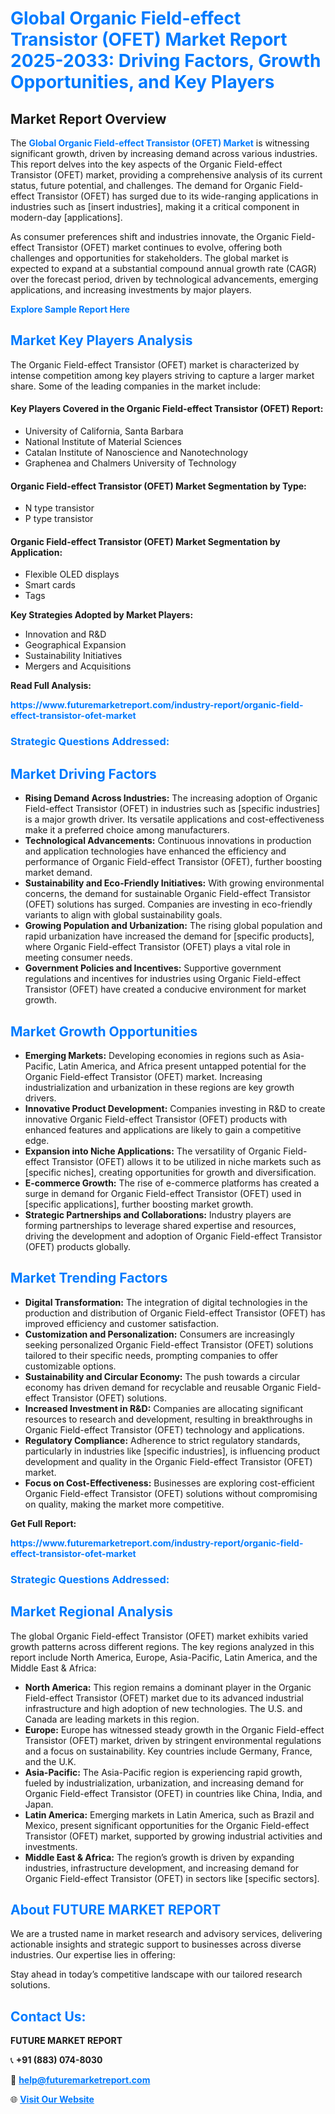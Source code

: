 <h1 style="color: #007BFF;">Global Organic Field-effect Transistor (OFET) Market Report 2025-2033: Driving Factors, Growth Opportunities, and Key Players</h1>

<section id="overview">
<h2>Market Report Overview</h2>
<p>The <a href="https://www.futuremarketreport.com/industry-report/organic-field-effect-transistor-ofet-market" style="color: #007BFF; text-decoration: none;"><strong>Global Organic Field-effect Transistor (OFET) Market</strong></a> is witnessing significant growth, driven by increasing demand across various industries. This report delves into the key aspects of the Organic Field-effect Transistor (OFET) market, providing a comprehensive analysis of its current status, future potential, and challenges. The demand for Organic Field-effect Transistor (OFET) has surged due to its wide-ranging applications in industries such as [insert industries], making it a critical component in modern-day [applications].</p>
<p>As consumer preferences shift and industries innovate, the Organic Field-effect Transistor (OFET) market continues to evolve, offering both challenges and opportunities for stakeholders. The global market is expected to expand at a substantial compound annual growth rate (CAGR) over the forecast period, driven by technological advancements, emerging applications, and increasing investments by major players.</p>
</section>

<section id="overview">
<p><a href="https://www.futuremarketreport.com/request-sample/reportId=76448" style="color: #007BFF; text-decoration: none;"><strong>Explore Sample Report Here</strong></a></p>
</section>

<section id="key-players">
<h2 style="color: #007BFF;">Market Key Players Analysis</h2>
<p>The Organic Field-effect Transistor (OFET) market is characterized by intense competition among key players striving to capture a larger market share. Some of the leading companies in the market include:</p>
<h4>Key Players Covered in the Organic Field-effect Transistor (OFET) Report:</h4>
<ul><li>University of California, Santa Barbara</li><li>National Institute of Material Sciences</li><li>Catalan Institute of Nanoscience and Nanotechnology</li><li>Graphenea and Chalmers University of Technology</li></ul>
<h4>Organic Field-effect Transistor (OFET) Market Segmentation by Type:</h4>
<ul><li>N type transistor</li><li>P type transistor</li></ul>

<h4>Organic Field-effect Transistor (OFET) Market Segmentation by Application:</h4>
<ul><li>Flexible OLED displays</li><li>Smart cards</li><li>Tags</li></ul>
<p><strong>Key Strategies Adopted by Market Players:</strong></p>
<ul>
<li>Innovation and R&D</li>
<li>Geographical Expansion</li>
<li>Sustainability Initiatives</li>
<li>Mergers and Acquisitions</li>
</ul>
</section>

<section>
<p><strong>Read Full Analysis: </strong></p><a href="https://www.futuremarketreport.com/industry-report/organic-field-effect-transistor-ofet-market" style="color: #007BFF; text-decoration: none;"><strong>https://www.futuremarketreport.com/industry-report/organic-field-effect-transistor-ofet-market</strong></a>
<h3 style="color: #007BFF;">Strategic Questions Addressed:</h3>
</section>

<section id="driving-factors">
<h2 style="color: #007BFF;">Market Driving Factors</h2>
<ul>
<li><strong>Rising Demand Across Industries:</strong> The increasing adoption of Organic Field-effect Transistor (OFET) in industries such as [specific industries] is a major growth driver. Its versatile applications and cost-effectiveness make it a preferred choice among manufacturers.</li>
<li><strong>Technological Advancements:</strong> Continuous innovations in production and application technologies have enhanced the efficiency and performance of Organic Field-effect Transistor (OFET), further boosting market demand.</li>
<li><strong>Sustainability and Eco-Friendly Initiatives:</strong> With growing environmental concerns, the demand for sustainable Organic Field-effect Transistor (OFET) solutions has surged. Companies are investing in eco-friendly variants to align with global sustainability goals.</li>
<li><strong>Growing Population and Urbanization:</strong> The rising global population and rapid urbanization have increased the demand for [specific products], where Organic Field-effect Transistor (OFET) plays a vital role in meeting consumer needs.</li>
<li><strong>Government Policies and Incentives:</strong> Supportive government regulations and incentives for industries using Organic Field-effect Transistor (OFET) have created a conducive environment for market growth.</li>
</ul>
</section>

<section id="growth-opportunities">
<h2 style="color: #007BFF;">Market Growth Opportunities</h2>
<ul>
<li><strong>Emerging Markets:</strong> Developing economies in regions such as Asia-Pacific, Latin America, and Africa present untapped potential for the Organic Field-effect Transistor (OFET) market. Increasing industrialization and urbanization in these regions are key growth drivers.</li>
<li><strong>Innovative Product Development:</strong> Companies investing in R&D to create innovative Organic Field-effect Transistor (OFET) products with enhanced features and applications are likely to gain a competitive edge.</li>
<li><strong>Expansion into Niche Applications:</strong> The versatility of Organic Field-effect Transistor (OFET) allows it to be utilized in niche markets such as [specific niches], creating opportunities for growth and diversification.</li>
<li><strong>E-commerce Growth:</strong> The rise of e-commerce platforms has created a surge in demand for Organic Field-effect Transistor (OFET) used in [specific applications], further boosting market growth.</li>
<li><strong>Strategic Partnerships and Collaborations:</strong> Industry players are forming partnerships to leverage shared expertise and resources, driving the development and adoption of Organic Field-effect Transistor (OFET) products globally.</li>
</ul>
</section>

<section id="trending-factors">
<h2 style="color: #007BFF;">Market Trending Factors</h2>
<ul>
<li><strong>Digital Transformation:</strong> The integration of digital technologies in the production and distribution of Organic Field-effect Transistor (OFET) has improved efficiency and customer satisfaction.</li>
<li><strong>Customization and Personalization:</strong> Consumers are increasingly seeking personalized Organic Field-effect Transistor (OFET) solutions tailored to their specific needs, prompting companies to offer customizable options.</li>
<li><strong>Sustainability and Circular Economy:</strong> The push towards a circular economy has driven demand for recyclable and reusable Organic Field-effect Transistor (OFET) solutions.</li>
<li><strong>Increased Investment in R&D:</strong> Companies are allocating significant resources to research and development, resulting in breakthroughs in Organic Field-effect Transistor (OFET) technology and applications.</li>
<li><strong>Regulatory Compliance:</strong> Adherence to strict regulatory standards, particularly in industries like [specific industries], is influencing product development and quality in the Organic Field-effect Transistor (OFET) market.</li>
<li><strong>Focus on Cost-Effectiveness:</strong> Businesses are exploring cost-efficient Organic Field-effect Transistor (OFET) solutions without compromising on quality, making the market more competitive.</li>
</ul>
</section>

<section>
<p><strong>Get Full Report: </strong></p><a href="https://www.futuremarketreport.com/industry-report/organic-field-effect-transistor-ofet-market" style="color: #007BFF; text-decoration: none;"><strong>https://www.futuremarketreport.com/industry-report/organic-field-effect-transistor-ofet-market</strong></a>
<h3 style="color: #007BFF;">Strategic Questions Addressed:</h3>
</section>


<section id="regional-analysis">
<h2 style="color: #007BFF;">Market Regional Analysis</h2>
<p>The global Organic Field-effect Transistor (OFET) market exhibits varied growth patterns across different regions. The key regions analyzed in this report include North America, Europe, Asia-Pacific, Latin America, and the Middle East & Africa:</p>
<ul>
<li><strong>North America:</strong> This region remains a dominant player in the Organic Field-effect Transistor (OFET) market due to its advanced industrial infrastructure and high adoption of new technologies. The U.S. and Canada are leading markets in this region.</li>
<li><strong>Europe:</strong> Europe has witnessed steady growth in the Organic Field-effect Transistor (OFET) market, driven by stringent environmental regulations and a focus on sustainability. Key countries include Germany, France, and the U.K.</li>
<li><strong>Asia-Pacific:</strong> The Asia-Pacific region is experiencing rapid growth, fueled by industrialization, urbanization, and increasing demand for Organic Field-effect Transistor (OFET) in countries like China, India, and Japan.</li>
<li><strong>Latin America:</strong> Emerging markets in Latin America, such as Brazil and Mexico, present significant opportunities for the Organic Field-effect Transistor (OFET) market, supported by growing industrial activities and investments.</li>
<li><strong>Middle East & Africa:</strong> The region’s growth is driven by expanding industries, infrastructure development, and increasing demand for Organic Field-effect Transistor (OFET) in sectors like [specific sectors].</li>
</ul>
</section>

<footer>
<h2 style="color: #007BFF;">About FUTURE MARKET REPORT</h2>
<p>We are a trusted name in market research and advisory services, delivering actionable insights and strategic support to businesses across diverse industries. Our expertise lies in offering:</p>

<p>Stay ahead in today’s competitive landscape with our tailored research solutions.</p>

<h2 style="color: #007BFF;">Contact Us:</h2>
<p><strong>FUTURE MARKET REPORT</strong></p>
<p>📞 <strong>+91 (883) 074-8030</strong></p>
<p>📧 <strong><a href="mailto:help@futuremarketreport.com" style="color: #007BFF;">help@futuremarketreport.com</a></strong></p>
<p>🌐 <strong><a href="https://www.futuremarketreport.com/" style="color: #007BFF;">Visit Our Website</a></strong></p>
</footer>
